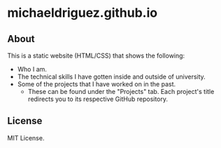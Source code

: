 # michaeldriguez.github.io

## About

This is a static website (HTML/CSS) that shows the following:

- Who I am.
- The technical skills I have gotten inside and outside of university.
- Some of the projects that I have worked on in the past.
  - These can be found under the "Projects" tab. Each project's 
  title redirects you to its respective GitHub repository.

## License

MIT License.
